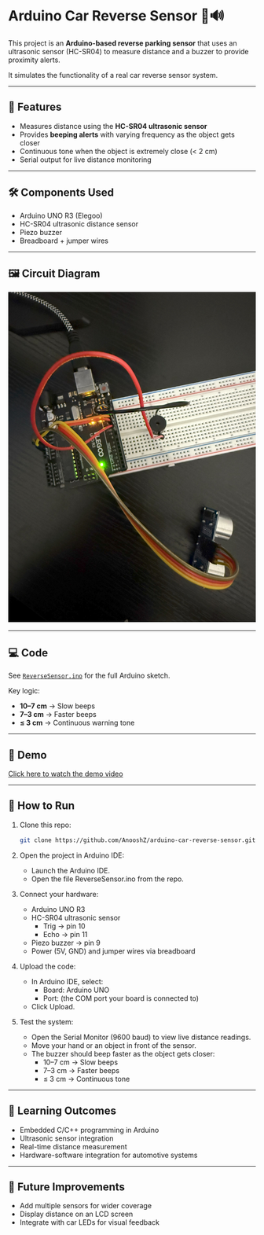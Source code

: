 # Arduino Car Reverse Sensor 🚗🔊

This project is an **Arduino-based reverse parking sensor** that uses an ultrasonic sensor (HC-SR04) to measure distance and a buzzer to provide proximity alerts.  

It simulates the functionality of a real car reverse sensor system.

---

## 🔧 Features
- Measures distance using the **HC-SR04 ultrasonic sensor**  
- Provides **beeping alerts** with varying frequency as the object gets closer  
- Continuous tone when the object is extremely close (< 2 cm)  
- Serial output for live distance monitoring

---

## 🛠️ Components Used
- Arduino UNO R3 (Elegoo)
- HC-SR04 ultrasonic distance sensor
- Piezo buzzer
- Breadboard + jumper wires

---

## 🖼️ Circuit Diagram
![Circuit](Circuit.jpg)

---

## 💻 Code
See [`ReverseSensor.ino`](ReverseSensor.ino) for the full Arduino sketch.  

Key logic:
- **10–7 cm** → Slow beeps  
- **7–3 cm** → Faster beeps  
- **≤ 3 cm** → Continuous warning tone  

---

## 🎥 Demo
[Click here to watch the demo video](demo.mp4)


---


## 🚀 How to Run
1. Clone this repo:
   ```bash
   git clone https://github.com/AnooshZ/arduino-car-reverse-sensor.git
   
2. Open the project in Arduino IDE:
   - Launch the Arduino IDE.
   - Open the file ReverseSensor.ino from the repo.

3. Connect your hardware:
   - Arduino UNO R3
   - HC-SR04 ultrasonic sensor
     - Trig → pin 10
     - Echo → pin 11
   - Piezo buzzer → pin 9
   - Power (5V, GND) and jumper wires via breadboard

4. Upload the code:
   - In Arduino IDE, select:
     - Board: Arduino UNO
     - Port: (the COM port your board is connected to)
   - Click Upload.

5. Test the system:
   - Open the Serial Monitor (9600 baud) to view live distance readings.
   - Move your hand or an object in front of the sensor.
   - The buzzer should beep faster as the object gets closer:
     - 10–7 cm → Slow beeps
     - 7–3 cm → Faster beeps
     - ≤ 3 cm → Continuous tone

---

## 📌 Learning Outcomes
- Embedded C/C++ programming in Arduino
- Ultrasonic sensor integration
- Real-time distance measurement
- Hardware-software integration for automotive systems

---

## 🔮 Future Improvements
- Add multiple sensors for wider coverage
- Display distance on an LCD screen
- Integrate with car LEDs for visual feedback


   
